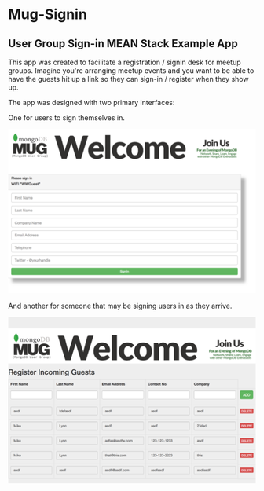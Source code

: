 # Mug-Signin
## User Group Sign-in MEAN Stack Example App

This app was created to facilitate a registration / signin desk for meetup groups.  Imagine you're arranging meetup events and you want to be able to have the guests hit up a link so they can sign-in / register when they show up.

The app was designed with two primary interfaces: 

One for users to sign themselves in.  

![Signin](https://github.com/mrlynn/phillymug-signin/blob/master/public/images/screenshot-register.png "User Signin Screen")

And another for someone that may be signing users in as they arrive.

![Signin](https://github.com/mrlynn/phillymug-signin/blob/master/public/images/screenshot-registration-desk.png "Registration Desk Signin Screen")

